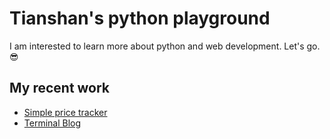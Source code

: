 Tianshan's python playground
============================

I am interested to learn more about python and web development. Let's go. :sunglasses:

My recent work
-----------------
* [Simple price tracker](https://github.com/Free99/py-web/tree/master/PriceTracker)
* [Terminal Blog](https://github.com/Free99/py-web/tree/master/TerminalBlog)
